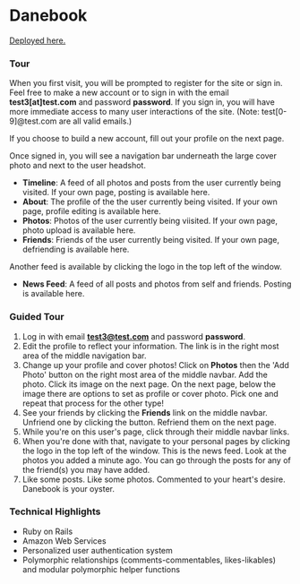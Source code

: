 Danebook
========
[Deployed here.](https://the-danebook.herokuapp.com)

### Tour
When you first visit, you will be prompted to register for the site or sign in. Feel free to make a new account or to sign in with the email **test3[at]test.com** and password **password**. If you sign in, you will have more immediate access to many user interactions of the site. (Note: test[0-9]@test.com are all valid emails.)

If you choose to build a new account, fill out your profile on the next page.

Once signed in, you will see a navigation bar underneath the large cover photo and next to the user headshot.
- **Timeline**: A feed of all photos and posts from the user currently being visited. If your own page, posting is available here.
- **About**: The profile of the the user currently being visited. If your own page, profile editing is available here.
- **Photos**: Photos of the user currently being viisited. If your own page, photo upload is available here.
- **Friends**: Friends of the user currently being visited. If your own page, defriending is available here.

Another feed is available by clicking the logo in the top left of the window.
- **News Feed**: A feed of all posts and photos from self and friends. Posting is available here.

### Guided Tour
1. Log in with email **test3@test.com** and password **password**.
1. Edit the profile to reflect your information. The link is in the right most area of the middle navigation bar.
1. Change up your profile and cover photos! Click on **Photos** then the 'Add Photo' button on the right most area of the middle navbar. Add the photo. Click its image on the next page. On the next page, below the image there are options to set as profile or cover photo. Pick one and repeat that process for the other type!
1. See your friends by clicking the **Friends** link on the middle navbar. Unfriend one by clicking the button. Refriend them on the next page.
1. While you're on this user's page, click through their middle navbar links.
1. When you're done with that, navigate to your personal pages by clicking the logo in the top left of the window. This is the news feed. Look at the photos you added a minute ago. You can go through the posts for any of the friend(s) you may have added.
1. Like some posts. Like some photos. Commented to your heart's desire. Danebook is your oyster.

### Technical Highlights
- Ruby on Rails
- Amazon Web Services
- Personalized user authentication system
- Polymorphic relationships (comments-commentables, likes-likables) and modular polymorphic helper functions
